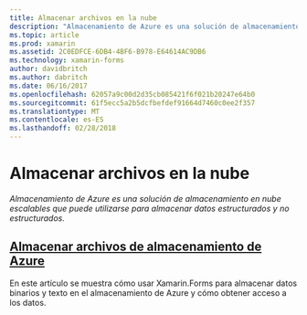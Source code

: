 ```yaml
---
title: Almacenar archivos en la nube
description: "Almacenamiento de Azure es una solución de almacenamiento en nube escalables que puede utilizarse para almacenar datos estructurados y no estructurados."
ms.topic: article
ms.prod: xamarin
ms.assetid: 2C0EDFCE-6DB4-4BF6-B978-E64614AC9DB6
ms.technology: xamarin-forms
author: davidbritch
ms.author: dabritch
ms.date: 06/16/2017
ms.openlocfilehash: 62057a9c00d2d35cb085421f6f021b20247e64b0
ms.sourcegitcommit: 61f5ecc5a2b5dcfbefdef91664d7460c0ee2f357
ms.translationtype: MT
ms.contentlocale: es-ES
ms.lasthandoff: 02/28/2018
---
```

# <a name="storing-files-in-the-cloud"></a>Almacenar archivos en la nube

_Almacenamiento de Azure es una solución de almacenamiento en nube escalables que puede utilizarse para almacenar datos estructurados y no estructurados._

## <a name="storing-files-in-azure-storageazure-storagemd"></a>[Almacenar archivos de almacenamiento de Azure](azure-storage.md)

En este artículo se muestra cómo usar Xamarin.Forms para almacenar datos binarios y texto en el almacenamiento de Azure y cómo obtener acceso a los datos.

